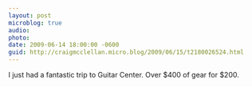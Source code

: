 ```yaml
---
layout: post
microblog: true
audio: 
photo: 
date: 2009-06-14 18:00:00 -0600
guid: http://craigmcclellan.micro.blog/2009/06/15/t2180026524.html
---
```

I just had a fantastic trip to Guitar Center. Over $400 of gear for $200.
